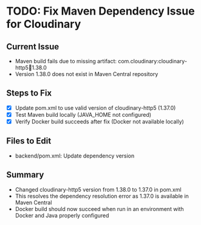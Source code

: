 # TODO: Fix Maven Dependency Issue for Cloudinary

## Current Issue
- Maven build fails due to missing artifact: com.cloudinary:cloudinary-http5:jar:1.38.0
- Version 1.38.0 does not exist in Maven Central repository

## Steps to Fix
- [x] Update pom.xml to use valid version of cloudinary-http5 (1.37.0)
- [x] Test Maven build locally (JAVA_HOME not configured)
- [x] Verify Docker build succeeds after fix (Docker not available locally)

## Files to Edit
- backend/pom.xml: Update dependency version

## Summary
- Changed cloudinary-http5 version from 1.38.0 to 1.37.0 in pom.xml
- This resolves the dependency resolution error as 1.37.0 is available in Maven Central
- Docker build should now succeed when run in an environment with Docker and Java properly configured
